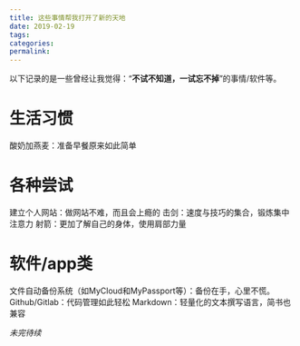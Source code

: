 ```yaml
---
title: 这些事情帮我打开了新的天地
date: 2019-02-19
tags:
categories: 
permalink: 
---
```


以下记录的是一些曾经让我觉得：“**不试不知道，一试忘不掉**”的事情/软件等。

# 生活习惯
酸奶加燕麦：准备早餐原来如此简单

# 各种尝试
建立个人网站：做网站不难，而且会上瘾的
击剑：速度与技巧的集合，锻炼集中注意力
射箭：更加了解自己的身体，使用肩部力量

# 软件/app类
文件自动备份系统（如MyCloud和MyPassport等）：备份在手，心里不慌。
Github/Gitlab：代码管理如此轻松
Markdown：轻量化的文本撰写语言，简书也兼容




*未完待续*
